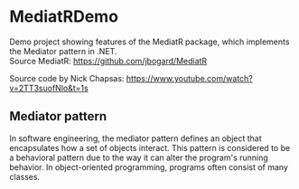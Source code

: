# MediatRDemo
Demo project showing features of the MediatR package, which implements the Mediator pattern in .NET.<br/>
Source MediatR: https://github.com/jbogard/MediatR

Source code by Nick Chapsas: https://www.youtube.com/watch?v=2TT3suofNlo&t=1s

## Mediator pattern
In software engineering, the mediator pattern defines an object that encapsulates how a set of objects interact. This pattern is considered to be a behavioral pattern due to the way it can alter the program's running behavior. In object-oriented programming, programs often consist of many classes.

